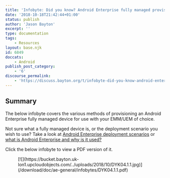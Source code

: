 ```yaml
---
title: 'Infobyte: Did you know? Android Enterprise fully managed provisioning methods'
date: '2018-10-18T21:42:44+01:00'
status: publish
author: 'Jason Bayton'
excerpt: ''
type: documentation
tags: 
    - Resources
layout: base.njk
id: 6849
doccats:
    - Android
publish_post_category:
    - '6'
discourse_permalink:
    - 'https://discuss.bayton.org/t/infobyte-did-you-know-android-enterprise-work-managed-provisioning-methods/227'
---
```

Summary
-------

The below infobyte covers the various methods of provisioning an Android Enterprise fully managed device for use with your EMM/UEM of choice.

Not sure what a fully managed device is, or the deployment scenario you wish to use? Take a look at [Android Enterprise deployment scenarios](https://bayton.org/docs/enterprise-mobility/android/infobyte-did-you-know-android-enterprise-deployment-scenarios/) or [what is Android Enterprise and why is it used?](https://bayton.org/docs/enterprise-mobility/android/what-is-android-enterprise-and-why-is-it-used/)

Click the below infobyte to view a PDF version of it.

<figure class="wp-block-image">[![](https://bucket.bayton.uk-lon1.upcloudobjects.com/../uploads/2018/10/DYK04.1.1.jpg)](/download/doc/ae-general/infobytes/DYK04.1.1.pdf)</figure>